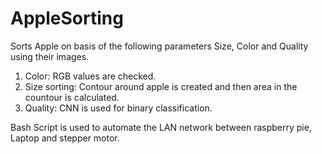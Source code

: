 # AppleSorting
Sorts Apple on basis of the following parameters Size, Color and Quality using their images.

1) Color: RGB values are checked.
2) Size sorting: Contour around apple is created and then area in the countour is calculated.
3) Quality: CNN is used for binary classification.

Bash Script is used to automate the LAN network between raspberry pie, Laptop and stepper motor.
